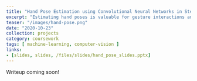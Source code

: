 ```yaml
---
title: "Hand Pose Estimation using Convolutional Neural Networks in Stereoscopic Vision"
excerpt: "Estimating hand poses is valuable for gesture interactions and hand tracking but often requires expensive depth cameras. Stereo cameras show multiple perspectives of the hand, allowing depth perception. We created a pipeline for estimating location of hand and finger keypoints with a stereo camera using deep convolutional neural networks."
teaser: "/images/hand-pose.png"
date: "2020-10-23"
collection: projects
category: coursework
tags: [ machine-learning, computer-vision ]
links:
- [slides, slides, /files/slides/hand_pose_slides.pptx]
---
```


Writeup coming soon!